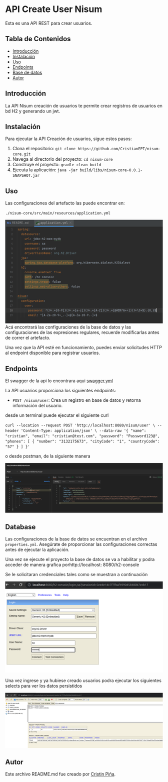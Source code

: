 # API Create User Nisum

Esta es una API REST para crear usuarios.

## Tabla de Contenidos

- [Introducción](#introducción)
- [Instalación](#instalación)
- [Uso](#uso)
- [Endpoints](#endpoints)
- [Base de datos](#Database)
- [Autor](#Autor)

## Introducción

La API Nisum creación de usuarios te permite crear registros de usuarios en bd H2 y generando un jwt.

## Instalación

Para ejecutar la API Creación de usuarios, sigue estos pasos:

1. Clona el repositorio: `git clone https://github.com/CristianEPT/nisum-core.git`
2. Navega al directorio del proyecto: `cd nisum-core`
3. Construye el proyecto: `gradle clean build`
4. Ejecuta la aplicación: `java -jar build/libs/nisum-core-0.0.1-SNAPSHOT.jar`

## Uso

Las configuraciones del artefacto las puede encontrar en:

`./nisum-core/src/main/resources/application.yml`

![img.png](docimages/img_properties.png)
Acá encontrará las configuraciones de la base de datos y las configuraciones de las expresiones regulares, recuerde
modificarlas antes de correr el artefacto.

Una vez que la API esté en funcionamiento, puedes enviar solicitudes HTTP al endpoint disponible para registrar
usuarios.

## Endpoints

El swagger de la api lo encontrara aqui [swagger.yml](#swagger.yml)

La API usuarios proporciona los siguientes endpoints:

- `POST /nisum/user`: Crea un registro en base de datos y retorna información del usuario.

desde un terminal puede ejecutar el siguiente curl

`curl --location --request POST 'http://localhost:8080/nisum/user' \
    --header 'Content-Type: application/json' \
    --data-raw '{
        "name": "cristian",
        "email": "cristian@test.com",
        "password": "Password123@",
        "phones": [
            {
                "number": "3132175673",
                "cityCode": "1",
                "countryCode": "57"
            }
        ]
    }'`

o desde postman, de la siguiente manera

![img.png](docimages/api_exec.png)

## Database

Las configuraciones de la base de datos se encuentran en el archivo `properties.yml`. Asegúrate de proporcionar las
configuraciones correctas antes de ejecutar la aplicación.

Una vez se ejecute el proyecto la base de datos se va a habilitar y podra acceder de manera grafica porhttp://localhost:
8080/h2-console

Se le solicitaran credenciales tales como se muestran a continuación

![img.png](docimages/img_login_db.png)

Una vez ingrese y ya hubiese creado usuarios podra ejecutar los siguientes selects para ver los datos persistidos

![img.png](docimages/img_data_db.png)

## Autor

Este archivo README.md fue creado por [Cristin Piña](https://github.com/CristianEPT).